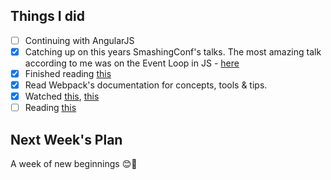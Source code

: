 ## Things I did

- [ ] Continuing with AngularJS
- [x] Catching up on this years SmashingConf's talks. The most amazing talk according to me was on the Event Loop in JS - [here](https://vimeo.com/254947206)
- [x] Finished reading [this](https://www.html5rocks.com/en/tutorials/internals/howbrowserswork/)
- [x] Read Webpack's documentation for concepts, tools & tips.
- [x] Watched [this](https://www.youtube.com/watch?v=7vUs5yOuv-o), [this](https://www.youtube.com/watch?v=Mv-l3-tJgGk)
- [ ] Reading [this](https://speakerdeck.com/smashingmag/responsive-adventures-dirty-tricks-from-the-dark-corners-of-front-end)

## Next Week's Plan

A week of new beginnings 😊🍾
